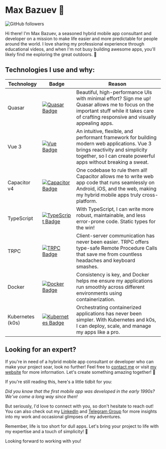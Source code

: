 # Max Bazuev 🚀

![GitHub followers](https://img.shields.io/github/followers/yourusername?label=Follow&style=social)

Hi there! I'm Max Bazuev, a seasoned hybrid mobile app consultant and developer on a mission to make life easier and more predictable for people around the world. I love sharing my professional experience through educational videos, and when I'm not busy building awesome apps, you'll likely find me exploring the great outdoors. 🌲

## Technologies I use and why:

| Technology | Badge | Reason |
| ---------- | ----- | ------ |
| Quasar | [![Quasar Badge](https://img.shields.io/badge/Quasar-%233D9970.svg?&style=for-the-badge&logo=Quasar&logoColor=white)](https://quasar.dev/) | Beautiful, high-performance UIs with minimal effort? Sign me up! Quasar allows me to focus on the important stuff while it takes care of crafting responsive and visually appealing apps. |
| Vue 3 | [![Vue Badge](https://img.shields.io/badge/Vue-%234FC08D.svg?&style=for-the-badge&logo=Vue.js&logoColor=white)](https://vuejs.org/) | An intuitive, flexible, and performant framework for building modern web applications. Vue 3 brings reactivity and simplicity together, so I can create powerful apps without breaking a sweat. |
| Capacitor v4 | [![Capacitor Badge](https://img.shields.io/badge/Capacitor-%235929CB.svg?&style=for-the-badge&logo=Capacitor&logoColor=white)](https://capacitorjs.com/) | One codebase to rule them all! Capacitor allows me to write web app code that runs seamlessly on Android, iOS, and the web, making my hybrid mobile apps truly cross-platform. |
| TypeScript | [![TypeScript Badge](https://img.shields.io/badge/TypeScript-%233178C6.svg?&style=for-the-badge&logo=TypeScript&logoColor=white)](https://www.typescriptlang.org/) | With TypeScript, I can write more robust, maintainable, and less error-prone code. Static types for the win! |
| TRPC | [![TRPC Badge](https://img.shields.io/badge/TRPC-%23F3F4F6.svg?&style=for-the-badge)](https://trpc.io/) | Client-server communication has never been easier. TRPC offers type-safe Remote Procedure Calls that save me from countless headaches and keyboard smashes. |
| Docker | [![Docker Badge](https://img.shields.io/badge/Docker-%232496ED.svg?&style=for-the-badge&logo=Docker&logoColor=white)](https://www.docker.com/) | Consistency is key, and Docker helps me ensure my applications run smoothly across different environments using containerization. |
| Kubernetes (k0s) | [![Kubernetes Badge](https://img.shields.io/badge/Kubernetes-%23326CE5.svg?&style=for-the-badge&logo=Kubernetes&logoColor=white)](https://kubernetes.io/) | Orchestrating containerized applications has never been simpler. With Kubernetes and k0s, I can deploy, scale, and manage my apps like a pro. |

## Looking for an expert?

If you're in need of a hybrid mobile app consultant or developer who can make your project soar, look no further! Feel free to [contact me](https://t.me/bazuka5801) or visit [my website](https://bazumax.tilda.ws/) for more information. Let's create something amazing together! 🚀

If you're still reading this, here's a little tidbit for you:

_Did you know that the first mobile app was developed in the early 1990s? We've come a long way since then!_

But seriously, I'd love to connect with you, so don't hesitate to reach out! You can also check out my [LinkedIn](https://www.linkedin.com/in/bazumax) and [Telegram Group](https://twitter.com/bazumax) for more insights into my work and occasional glimpses of my adventures.

Remember, life is too short for dull apps. Let's bring your project to life with my expertise and a touch of simplicity! 🎉

Looking forward to working with you!
